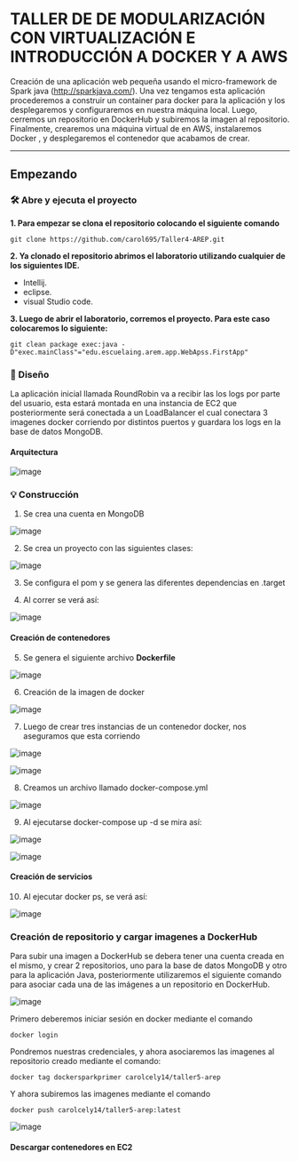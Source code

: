 # TALLER DE DE MODULARIZACIÓN CON VIRTUALIZACIÓN E INTRODUCCIÓN A DOCKER Y A AWS

Creación de una aplicación web pequeña usando el micro-framework de Spark java (http://sparkjava.com/). 
Una vez tengamos esta aplicación procederemos a construir un container para docker para la aplicación y los 
desplegaremos y configuraremos en nuestra máquina local. Luego, cerremos un repositorio en DockerHub y subiremos la imagen al repositorio. 
Finalmente, crearemos una máquina virtual de en AWS, instalaremos Docker , y desplegaremos el contenedor que acabamos de crear.

**** 
## Empezando

### 🛠️ Abre y ejecuta el proyecto

**1. Para empezar se clona el repositorio colocando el siguiente comando**

```
git clone https://github.com/carol695/Taller4-AREP.git
```
**2. Ya clonado el repositorio abrimos el laboratorio utilizando cualquier de los siguientes IDE.**

* Intellij.
* eclipse.
* visual Studio code. 

**3. Luego de abrir el laboratorio, corremos el proyecto. Para este caso colocaremos lo siguiente:**

```
git clean package exec:java -D"exec.mainClass"="edu.escuelaing.arem.app.WebApss.FirstApp"
```

### :newspaper: Diseño 

La aplicación inicial llamada RoundRobin va a recibir las los logs por parte del usuario, 
esta estará montada en una instancia de EC2 que posteriormente será conectada a un LoadBalancer el cual conectara 
3 imagenes docker corriendo por distintos puertos y guardara los logs en la base de datos MongoDB.

#### Arquitectura 

![image](https://user-images.githubusercontent.com/63822072/223749189-975c1c01-1a46-4ddf-a5b5-281a7d0f2379.png)

### :bulb: Construcción 

1. Se crea una cuenta en MongoDB 

![image](https://user-images.githubusercontent.com/63822072/223749607-30bd361b-60cf-4199-9d03-f5620682e5e9.png)

2. Se crea un proyecto con las siguientes clases: 

![image](https://user-images.githubusercontent.com/63822072/223749725-de86db2f-866b-424f-aa1c-647c3efd98a9.png)

3. Se configura el pom y se genera las diferentes dependencias en .target 

4. Al correr se verá así: 

![image](https://user-images.githubusercontent.com/63822072/223749992-68518269-cbcd-4aa7-ba16-b084166c7346.png)

#### Creación de contenedores

5. Se genera el siguiente archivo **Dockerfile**

![image](https://user-images.githubusercontent.com/63822072/223750485-62a98761-f2a0-4db6-8aaa-977cee631863.png)

6. Creación de la imagen de docker 

![image](https://user-images.githubusercontent.com/63822072/223751030-c44e565c-a465-4fe4-b2d4-25049e2a3e25.png)

7. Luego de crear tres instancias de un contenedor docker, nos aseguramos que esta corriendo 

![image](https://user-images.githubusercontent.com/63822072/223752348-17fad939-3899-493c-8f9a-4b8dcb849850.png)

![image](https://user-images.githubusercontent.com/63822072/223752502-721f0435-da96-4a68-8193-195ad96c069b.png)

8. Creamos un archivo llamado docker-compose.yml

![image](https://user-images.githubusercontent.com/63822072/223752994-dbe5c97d-16c2-48ad-b42e-e10ff3d53919.png)

9. Al ejecutarse docker-compose up -d se mira así:

![image](https://user-images.githubusercontent.com/63822072/223753554-4e965d23-e3db-4e36-baa1-fb73dcab08b2.png)

![image](https://user-images.githubusercontent.com/63822072/223754269-6877f5cf-06f7-46be-b090-8b7e3c8fb99b.png)

#### Creación de servicios 

10. Al ejecutar docker ps, se verá así: 

![image](https://user-images.githubusercontent.com/63822072/223755418-645a1a57-3bbd-43c5-86a8-d91a1c86cc76.png)

### Creación de repositorio y cargar imagenes a DockerHub

Para subir una imagen a DockerHub se debera tener una cuenta creada en el mismo, y crear 2 repositorios, uno para la base de datos MongoDB y otro para la aplicación Java, posteriormente utilizaremos el siguiente comando para asociar cada una de las imágenes a un repositorio en DockerHub.

![image](https://user-images.githubusercontent.com/63822072/223776791-f2710378-aa96-4975-a146-d430deb169a1.png)

Primero deberemos iniciar sesión en docker mediante el comando

```
docker login
```

Pondremos nuestras credenciales, y ahora asociaremos las imagenes al repositorio creado mediante el comando:

```
docker tag dockersparkprimer carolcely14/taller5-arep
```

Y ahora subiremos las imagenes mediante el comando

```
docker push carolcely14/taller5-arep:latest
```

![image](https://user-images.githubusercontent.com/63822072/223777318-96e4180d-abe3-4250-80ff-d506f2f8134d.png)


#### Descargar contenedores en EC2


